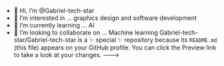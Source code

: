 - 👋 Hi, I’m @Gabriel-tech-star
- 👀 I’m interested in ... graphics design and software development 
- 🌱 I’m currently learning ... AI
- 💞️ I’m looking to collaborate on ... Machine learning 
Gabriel-tech-star/Gabriel-tech-star is a ✨ special ✨ repository because its `README.md` (this file) appears on your GitHub profile.
You can click the Preview link to take a look at your changes.
--->
